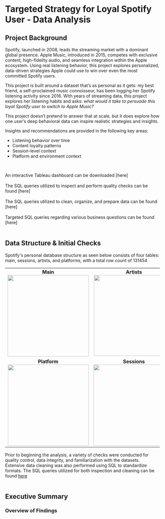 # Targeted Strategy for Loyal Spotify User - Data Analysis

## Project Background

Spotify, launched in 2008, leads the streaming market with a dominant global presence. Apple Music, introduced in 2015, competes with exclusive content, high-fidelity audio, and seamless integration within the Apple ecosystem. Using real listening behavior, this project explores personalized, data-driven strategies Apple could use to win over even the most committed Spotify users.

This project is built around a dataset that’s as personal as it gets: my best friend, a self-proclaimed music connoisseur, has been logging her Spotify listening activity since 2016. With years of streaming data, this project explores her listening habits and asks: *what would it take to persuade this loyal Spotify user to switch to Apple Music?*

This project doesn’t pretend to answer that at scale, but it does explore how one user’s deep behavioral data can inspire realistic strategies and insights.

Insights and recommendations are provided in the following key areas:
- Listening behavior over time
- Content loyalty patterns
- Session-level context
- Platform and environment context
<br/>

An interactive Tableau dashboard can be downloaded [here]<br/><br/>
The SQL queries utilized to inspect and perform quality checks can be found [here]<br/><br/>
The SQL queries utilized to clean, organize, and prepare data can be found [here]<br/><br/>
Targeted SQL queries regarding various business questions can be found [here]<br/><br/>


## Data Structure & Initial Checks

Spotify's personal database structure as seen below consists of four tables: main, sessions, artists, and platforms, with a total row count of 131454

<table> <tr valign="top"> <td align="center"> <strong>Main</strong><br> <img width="264" src="https://github.com/user-attachments/assets/530a5fd5-8621-40b0-8533-dc9e5db1bad1" /> </td> <td align="center"> <strong>Artists</strong><br> <img width="262" src="https://github.com/user-attachments/assets/c5ae3983-3299-4659-8fab-16614ea17dfb" /> </td> </tr> <tr valign="top"> <td align="center"> <strong>Platform</strong><br> <img width="263" src="https://github.com/user-attachments/assets/f80b6ea5-c29b-428d-aa6c-739224a9d052" /> </td> <td align="center"> <strong>Sessions</strong><br> <img width="263" src="https://github.com/user-attachments/assets/1230264b-9e90-460d-b701-36ffa5aab454" /> </td> </tr> </table>


Prior to beginning the analysis, a variety of checks were conducted for quality control, data integrity, and familiarization with the datasets. Extensive data cleaning was also performed using SQL to standardize formats. The SQL queries utilized for both inspection and cleaning can be found [here](spotify_data_cleaning.sql)<br/>
<br/>
## Executive Summary


### Overview of Findings

